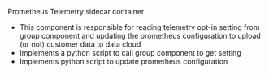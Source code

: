 Prometheus Telemetry sidecar container

* This component is responsible for reading telemetry opt-in setting
  from group component and updating the prometheus configuration
  to upload (or not) customer data to data cloud
* Implements a python script to call group component to get setting
* Implements python script to update prometheus configuration
